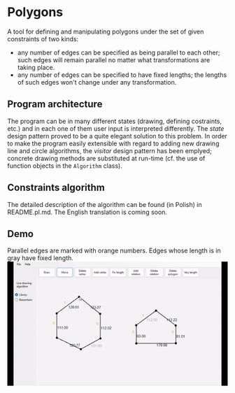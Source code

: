 # Polygons
A tool for defining and manipulating polygons under the set of given constraints of two kinds:
* any number of edges can be specified as being parallel to each other;
such edges will remain parallel no matter what transformations are taking place.
* any number of edges can be specified to have fixed lengths;
the lengths of such edges won't change under any transformation.
## Program architecture
The program can be in many different states (drawing, defining costraints, etc.) and in each one of them user input is interpreted differently.
The _state_ design pattern proved to be a quite elegant solution to this problem.
In order to make the program easily extensible with regard to adding new drawing line and circle algorithms, the _visitor_ design pattern has been emplyed; concrete drawing methods are substituted at run-time (cf. the use of function objects in the `Algorithm` class).

## Constraints algorithm
The detailed description of the algorithm can be found (in Polish) in README.pl.md.
The English translation is coming soon.

## Demo
Parallel edges are marked with orange numbers. Edges whose length is in gray have fixed length.
![demo](demo/relations_demo.gif)